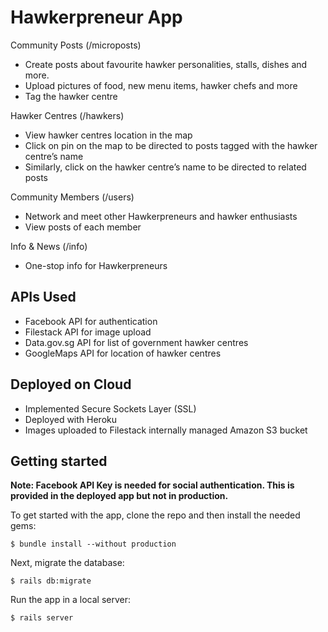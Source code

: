 # Hawkerpreneur App
 
Community Posts (/microposts)

* Create posts about favourite hawker personalities, stalls, dishes and more.
* Upload pictures of food, new menu items, hawker chefs and more
* Tag the hawker centre
 
Hawker Centres (/hawkers)

* View hawker centres location in the map
* Click on pin on the map to be directed to posts tagged with the hawker centre’s name
* Similarly, click on the hawker centre’s name to be directed to related posts
 
Community Members (/users)

* Network and meet other Hawkerpreneurs and hawker enthusiasts
* View posts of each member
 
Info & News (/info)

* One-stop info for Hawkerpreneurs
 
## APIs Used
* Facebook API for authentication
* Filestack API for image upload
* Data.gov.sg API for list of government hawker centres
* GoogleMaps API for location of hawker centres
 
## Deployed on Cloud
* Implemented Secure Sockets Layer (SSL)
* Deployed with Heroku
* Images uploaded to Filestack internally managed Amazon S3 bucket
 
## Getting started
 
**Note: Facebook API Key is needed for social authentication. This is provided in the deployed app but not in production.**
 
To get started with the app, clone the repo and then install the needed gems:
 
```
$ bundle install --without production
```
 
Next, migrate the database:
 
```
$ rails db:migrate
```
 
Run the app in a local server:
 
```
$ rails server
```